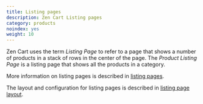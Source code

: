 ```yaml
---
title: Listing pages 
description: Zen Cart Listing pages 
category: products
noindex: yes
weight: 10
---
```


Zen Cart uses the term _Listing Page_ to refer to a page that shows a number of products in a stack of rows in the center of the page. The _Product Listing Page_ is a listing page that shows all the products in a category. 

More information on listing pages is described in [listing pages](/user/storefront/listing_pages/). 

The layout and configuration for listing pages is described in [listing page layout](/user/template/listing_page_layout/). 


